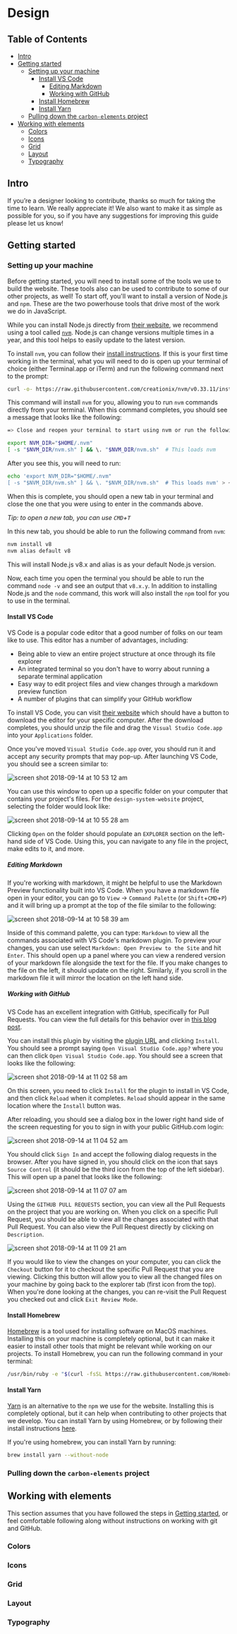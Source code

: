 # Design

<!-- prettier-ignore-start -->
<!-- START doctoc generated TOC please keep comment here to allow auto update -->
<!-- DON'T EDIT THIS SECTION, INSTEAD RE-RUN doctoc TO UPDATE -->
## Table of Contents

- [Intro](#intro)
- [Getting started](#getting-started)
  - [Setting up your machine](#setting-up-your-machine)
    - [Install VS Code](#install-vs-code)
      - [Editing Markdown](#editing-markdown)
      - [Working with GitHub](#working-with-github)
    - [Install Homebrew](#install-homebrew)
    - [Install Yarn](#install-yarn)
  - [Pulling down the `carbon-elements` project](#pulling-down-the-carbon-elements-project)
- [Working with elements](#working-with-elements)
  - [Colors](#colors)
  - [Icons](#icons)
  - [Grid](#grid)
  - [Layout](#layout)
  - [Typography](#typography)

<!-- END doctoc generated TOC please keep comment here to allow auto update -->
<!-- prettier-ignore-end -->

## Intro

If you’re a designer looking to contribute, thanks so much for taking the time
to learn. We really appreciate it! We also want to make it as simple as possible
for you, so if you have any suggestions for improving this guide please let us
know!

## Getting started

### Setting up your machine

Before getting started, you will need to install some of the tools we use to
build the website. These tools also can be used to contribute to some of our
other projects, as well! To start off, you'll want to install a version of
Node.js and `npm`. These are the two powerhouse tools that drive most of the
work we do in JavaScript.

While you can install Node.js directly from
[their website](https://nodejs.org/en/), we recommend using a tool called
[`nvm`](https://github.com/creationix/nvm#install-script). Node.js can change
versions multiple times in a year, and this tool helps to easily update to the
latest version.

To install `nvm`, you can follow their
[install instructions](https://github.com/creationix/nvm#install-script). If
this is your first time working in the terminal, what you will need to do is
open up your terminal of choice (either Terminal.app or iTerm) and run the
following command next to the prompt:

```bash
curl -o- https://raw.githubusercontent.com/creationix/nvm/v0.33.11/install.sh | bash
```

This command will install `nvm` for you, allowing you to run `nvm` commands
directly from your terminal. When this command completes, you should see a
message that looks like the following:

```bash
=> Close and reopen your terminal to start using nvm or run the following to use it now:

export NVM_DIR="$HOME/.nvm"
[ -s "$NVM_DIR/nvm.sh" ] && \. "$NVM_DIR/nvm.sh"  # This loads nvm
```

After you see this, you will need to run:

```bash
echo 'export NVM_DIR="$HOME/.nvm"
[ -s "$NVM_DIR/nvm.sh" ] && \. "$NVM_DIR/nvm.sh"  # This loads nvm' > ~/.bash_profile
```

When this is complete, you should open a new tab in your terminal and close the
one that you were using to enter in the commands above.

_Tip: to open a new tab, you can use `CMD`+`T`_

In this new tab, you should be able to run the following command from `nvm`:

```bash
nvm install v8
nvm alias default v8
```

This will install Node.js v8.x and alias is as your default Node.js version.

Now, each time you open the terminal you should be able to run the command
`node -v` and see an output that `v8.x.y`. In addition to installing Node.js and
the `node` command, this work will also install the `npm` tool for you to use in
the terminal.

#### Install VS Code

VS Code is a popular code editor that a good number of folks on our team like to
use. This editor has a number of advantages, including:

- Being able to view an entire project structure at once through its file
  explorer
- An integrated terminal so you don't have to worry about running a separate
  terminal application
- Easy way to edit project files and view changes through a markdown preview
  function
- A number of plugins that can simplify your GitHub workflow

To install VS Code, you can visit
[their website](https://code.visualstudio.com/) which should have a button to
download the editor for your specific computer. After the download completes,
you should unzip the file and drag the `Visual Studio Code.app` into your
`Applications` folder.

Once you've moved `Visual Studio Code.app` over, you should run it and accept
any security prompts that may pop-up. After launching VS Code, you should see a
screen similar to:

![screen shot 2018-09-14 at 10 53 12 am](https://user-images.githubusercontent.com/3901764/45561062-75300600-b80c-11e8-9b7b-6e1aae63d82c.png)

You can use this window to open up a specific folder on your computer that
contains your project's files. For the `design-system-website` project,
selecting the folder would look like:

![screen shot 2018-09-14 at 10 55 28 am](https://user-images.githubusercontent.com/3901764/45561178-b6281a80-b80c-11e8-84ff-56d534468254.png)

Clicking `Open` on the folder should populate an `EXPLORER` section on the
left-hand side of VS Code. Using this, you can navigate to any file in the
project, make edits to it, and more.

##### Editing Markdown

If you're working with markdown, it might be helpful to use the Markdown Preview
functionality built into VS Code. When you have a markdown file open in your
editor, you can go to `View` -> `Command Palette` (or `Shift`+`CMD`+`P`) and it
will bring up a prompt at the top of the file similar to the following:

![screen shot 2018-09-14 at 10 58 39 am](https://user-images.githubusercontent.com/3901764/45561337-2767cd80-b80d-11e8-8a2f-e2a303c70af0.png)

Inside of this command palette, you can type: `Markdown` to view all the
commands associated with VS Code's markdown plugin. To preview your changes, you
can use select `Markdown: Open Preview to the Site` and hit `Enter`. This should
open up a panel where you can view a rendered version of your markdown file
alongside the text for the file. If you make changes to the file on the left, it
should update on the right. Similarly, if you scroll in the markdown file it
will mirror the location on the left hand side.

##### Working with GitHub

VS Code has an excellent integration with GitHub, specifically for Pull
Requests. You can view the full details for this behavior over in
[this blog post](https://code.visualstudio.com/blogs/2018/09/10/introducing-github-pullrequests).

You can install this plugin by visiting the
[plugin URL](https://marketplace.visualstudio.com/items?itemName=GitHub.vscode-pull-request-github)
and clicking `Install`. You should see a prompt saying
`Open Visual Studio Code.app?` where you can then click
`Open Visual Studio Code.app`. You should see a screen that looks like the
following:

![screen shot 2018-09-14 at 11 02 58 am](https://user-images.githubusercontent.com/3901764/45561636-d3111d80-b80d-11e8-956c-d445438731c4.png)

On this screen, you need to click `Install` for the plugin to install in VS
Code, and then click `Reload` when it completes. `Reload` should appear in the
same location where the `Install` button was.

After reloading, you should see a dialog box in the lower right hand side of the
screen requesting for you to sign in with your public GitHub.com login:

![screen shot 2018-09-14 at 11 04 52 am](https://user-images.githubusercontent.com/3901764/45561720-0784d980-b80e-11e8-9aa2-ff924fba3740.png)

You should click `Sign In` and accept the following dialog requests in the
browser. After you have signed in, you should click on the icon that says
`Source Control` (it should be the third icon from the top of the left sidebar).
This will open up a panel that looks like the following:

![screen shot 2018-09-14 at 11 07 07 am](https://user-images.githubusercontent.com/3901764/45561852-53d01980-b80e-11e8-8f4e-b745e6b093d0.png)

Using the `GITHUB PULL REQUESTS` section, you can view all the Pull Requests on
the project that you are working on. When you click on a specific Pull Request,
you should be able to view all the changes associated with that Pull Request.
You can also view the Pull Request directly by clicking on `Description`.

![screen shot 2018-09-14 at 11 09 21 am](https://user-images.githubusercontent.com/3901764/45561972-a4e00d80-b80e-11e8-9c8b-e8e5e27552b6.png)

If you would like to view the changes on your computer, you can click the
`Checkout` button for it to checkout the specific Pull Request that you are
viewing. Clicking this button will allow you to view all the changed files on
your machine by going back to the explorer tab (first icon from the top). When
you're done looking at the changes, you can re-visit the Pull Request you
checked out and click `Exit Review Mode`.

#### Install Homebrew

[Homebrew](https://brew.sh/) is a tool used for installing software on MacOS
machines. Installing this on your machine is completely optional, but it can
make it easier to install other tools that might be relevant while working on
our projects. To install Homebrew, you can run the following command in your
terminal:

```bash
/usr/bin/ruby -e "$(curl -fsSL https://raw.githubusercontent.com/Homebrew/install/master/install)"
```

#### Install Yarn

[Yarn](https://yarnpkg.com/en/) is an alternative to the `npm` we use for the
website. Installing this is completely optional, but it can help when
contributing to other projects that we develop. You can install Yarn by using
Homebrew, or by following their install instructions
[here](https://yarnpkg.com/en/docs/install#alternatives-stable).

If you're using homebrew, you can install Yarn by running:

```bash
brew install yarn --without-node
```

### Pulling down the `carbon-elements` project

## Working with elements

This section assumes that you have followed the steps in
[Getting started](#getting-started), or feel comfortable following along without
instructions on working with git and GitHub.

### Colors

### Icons

### Grid

### Layout

### Typography
